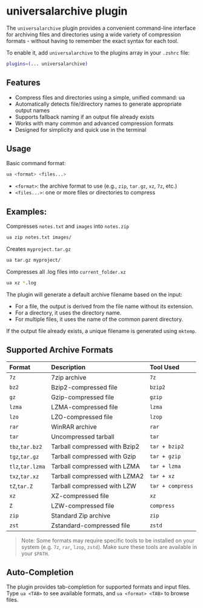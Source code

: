 # universalarchive plugin

The `universalarchive` plugin provides a convenient command-line interface for archiving files and directories using a wide variety of compression formats - without having to remember the exact syntax for each tool.

To enable it, add `universalarchive` to the plugins array in your `.zshrc` file:

```zsh
plugins=(... universalarchive)
```

## Features

- Compress files and directories using a simple, unified command: ua <format> <files>
- Automatically detects file/directory names to generate appropriate output names
- Supports fallback naming if an output file already exists
- Works with many common and advanced compression formats
- Designed for simplicity and quick use in the terminal

## Usage

Basic command format:

```sh
ua <format> <files...>
```

- `<format>`: the archive format to use (e.g., `zip`, `tar.gz`, `xz`, `7z`, etc.)
- `<files...>`: one or more files or directories to compress

## Examples:

Compresses `notes.txt` and `images` into `notes.zip`

```sh
ua zip notes.txt images/
```

Creates `myproject.tar.gz`

```sh
ua tar.gz myproject/
```

Compresses all .log files into `current_folder.xz`

```sh
ua xz *.log
```

The plugin will generate a default archive filename based on the input:

- For a file, the output is derived from the file name without its extension.
- For a directory, it uses the directory name.
- For multiple files, it uses the name of the common parent directory.

If the output file already exists, a unique filename is generated using `mktemp`.

## Supported Archive Formats

| Format           | Description                   | Tool Used        |
| :--------------- | :---------------------------- | :--------------- |
| `7z`             | 7zip archive                  | `7z`             |
| `bz2`            | Bzip2-compressed file         | `bzip2`          |
| `gz`             | Gzip-compressed file          | `gzip`           |
| `lzma`           | LZMA-compressed file          | `lzma`           |
| `lzo`            | LZO-compressed file           | `lzop`           |
| `rar`            | WinRAR archive                | `rar`            |
| `tar`            | Uncompressed tarball          | `tar`            |
| `tbz`,`tar.bz2`  | Tarball compressed with Bzip2 | `tar + bzip2`    |
| `tgz`,`tar.gz`   | Tarball compressed with Gzip  | `tar + gzip`     |
| `tlz`,`tar.lzma` | Tarball compressed with LZMA  | `tar + lzma`     |
| `txz`,`tar.xz`   | Tarball compressed with LZMA2 | `tar + xz`       |
| `tZ`,`tar.Z`     | Tarball compressed with LZW   | `tar + compress` |
| `xz`             | XZ-compressed file            | `xz`             |
| `Z`              | LZW-compressed file           | `compress`       |
| `zip`            | Standard Zip archive          | `zip`            |
| `zst`            | Zstandard-compressed file     | `zstd`           |

> Note: Some formats may require specific tools to be installed on your system (e.g. `7z`, `rar`, `lzop`, `zstd`). Make sure these tools are available in your `$PATH`.

## Auto-Completion

The plugin provides tab-completion for supported formats and input files. Type `ua <TAB>` to see available formats, and `ua <format> <TAB>` to browse files.
